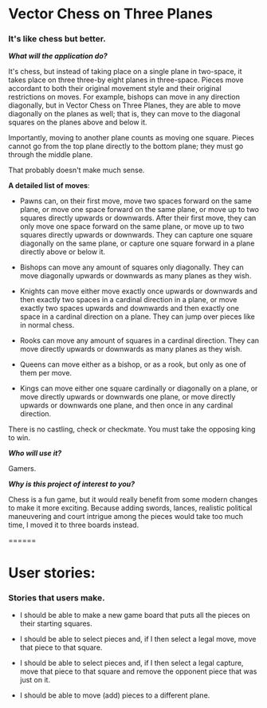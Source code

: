# Vector Chess on Three Planes
### It's like chess but better.

***What will the application do?***  

It's chess, but instead of taking place on a single plane in two-space, it takes place on three three-by
eight planes in three-space. Pieces move accordant to both their original movement style
and their original restrictions on moves. For example, bishops can move in any direction diagonally,
but in Vector Chess on Three Planes, they are able to move diagonally on the planes as well; that is, 
they can move to the diagonal squares on the planes above and below it.

Importantly, moving to another plane counts as moving one square. Pieces cannot go from the top plane
directly to the bottom plane; they must go through the middle plane.

That probably doesn't make much sense. 

**A detailed list of moves**:
- Pawns can, on their first move, move two spaces forward on the same plane, or move one space forward
  on the same plane, or move up to two squares directly upwards or downwards. After their first move, they
  can only move one space forward on the same plane, or move up to two squares directly upwards or downwards. 
  They can capture one square diagonally on the same plane, or capture one square forward in a plane directly above or below it. 


- Bishops can move any amount of squares only diagonally. They can move diagonally upwards or downwards as many planes
  as they wish.


- Knights can move either move exactly once upwards or downwards and then exactly two spaces in a cardinal
  direction in a plane, or move exactly two spaces upwards and downwards and then exactly one space in a 
  cardinal direction on a plane. They can jump over pieces like in normal chess.


- Rooks can move any amount of squares in a cardinal direction. They can move directly upwards or downwards
  as many planes as they wish.


- Queens can move either as a bishop, or as a rook, but only as one of them per move.


- Kings can move either one square cardinally or diagonally on a plane, or move directly upwards or downwards one plane,
  or move directly upwards or downwards one plane, and then once in any cardinal direction.

There is no castling, check or checkmate. You must take the opposing king to win.

***Who will use it?***

Gamers.

***Why is this project of interest to you?***

Chess is a fun game, but it would really benefit from some modern changes to make it more exciting. Because adding swords,
lances, realistic political maneuvering and court intrigue among the pieces would take too much time, I moved it to three boards instead.

======

# User stories: 
### Stories that users make.

- I should be able to make a new game board that puts all the pieces on their starting squares.


- I should be able to select pieces and, if I then select a legal move, move that piece to that square.


- I should be able to select pieces and, if I then select a legal capture, move that piece to that square and remove
  the opponent piece that was just on it.


- I should be able to move (add) pieces to a different plane.

